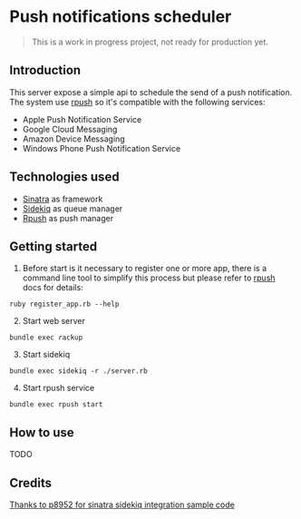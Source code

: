 # Push notifications scheduler

>This is a work in progress project, not ready for production yet.

## Introduction

This server expose a simple api to schedule the send of a push notification. The system use [rpush](https://github.com/rpush/rpush) so it's compatible with the following services:

* Apple Push Notification Service
* Google Cloud Messaging
* Amazon Device Messaging
* Windows Phone Push Notification Service

## Technologies used

* [Sinatra](http://www.sinatrarb.com/) as framework
* [Sidekiq](http://sidekiq.org/) as queue manager
* [Rpush](https://github.com/rpush/rpush) as push manager

## Getting started

1. Before start is it necessary to register one or more app, there is a command line tool to simplify this process but please refer to [rpush](https://github.com/rpush/rpush) docs for details:
```shell
ruby register_app.rb --help
```
2. Start web server
```shell
bundle exec rackup
```
3. Start sidekiq
```shell
bundle exec sidekiq -r ./server.rb
```
4. Start rpush service
```shell
bundle exec rpush start
```

## How to use
TODO

## Credits
[Thanks to p8952 for sinatra sidekiq integration sample code](https://github.com/p8952/sinatra-sidekiq)